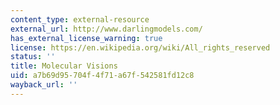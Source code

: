 ```yaml
---
content_type: external-resource
external_url: http://www.darlingmodels.com/
has_external_license_warning: true
license: https://en.wikipedia.org/wiki/All_rights_reserved
status: ''
title: Molecular Visions
uid: a7b69d95-704f-4f71-a67f-542581fd12c8
wayback_url: ''
---
```

